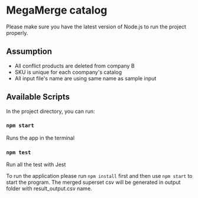 MegaMerge catalog
===================

Please make sure you have the latest version of Node.js to run the project properly.

## Assumption

- All conflict products are deleted from company B
- SKU is unique for each coompany's catalog
- All input file's name are using same name as sample input

## Available Scripts

In the project directory, you can run:

### `npm start`
Runs the app in the terminal

### `npm test`
Run all the test with Jest


To run the application please run `npm install` first and then use `npm start` to start the program.
The merged superset csv will be generated in output folder with result_output.csv name.